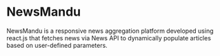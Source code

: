 # NewsMandu
NewsMandu is a responsive news aggregation platform developed using react.js that fetches news via News API to dynamically populate articles based on user-defined parameters.
